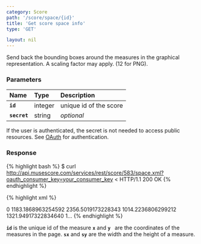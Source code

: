 ```yaml
---
category: Score
path: '/score/space/{id}'
title: 'Get score space info'
type: 'GET'

layout: nil
---
```


Send back the bounding boxes around the measures in the graphical representation. A scaling factor may apply. (12 for PNG).

### Parameters

Name 			 |  Type     | Description     |
:----------------|:----------|:----------------|
**`id`**     	 | integer    | unique id of the score 	|
**`secret`**     | string    | _optional_ 	   |
  
If the user is authenticated, the secret is not needed to access public resources. See [OAuth](#/authentication) for authentication.   

### Response

{% highlight bash %}
$ curl http://api.musescore.com/services/rest/score/583/space.xml?oauth_consumer_key=your_consumer_key
< HTTP/1.1 200 OK
{% endhighlight %}

{% highlight xml %}
<?xml version="1.0" encoding="utf-8"?>
  <elements is_array="true">
    <element>
       <id>0</id>
       <x>1183.1868963254592</x>
       <y>2356.5019173228343</y>
       <sx>1014.2236806299212</sx>
       <sy>1321.9491732283464</sy><page>0</page>
    </element>
    <element><id>1</id>...</element>
  </elements>
 {% endhighlight %}

**`id`** is the unique id of the measure
**`x`** and **`y `** are the coordinates of the measures in the page.
**`sx`** and **`sy`** are the width and the height of a measure.



